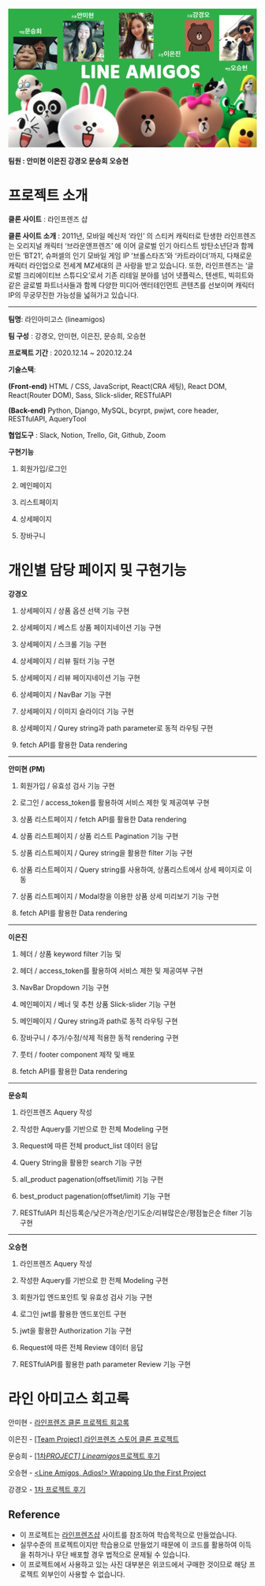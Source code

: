![lineamigos](/public/images/lineamigos.png)

<b>팀원 : 안미현 이은진 강경오 문승희 오승현</b>
<br>

<h1>프로젝트 소개</h1>

**클론 사이트** : 라인프렌즈 샵

**클론 사이트 소개** : 2011년, 모바일 메신저 ‘라인’ 의 스티커 캐릭터로 탄생한 라인프렌즈는 오리지널 캐릭터 ‘브라운앤프렌즈’ 에 이어 글로벌 인기 아티스트 방탄소년단과 함께 만든 ‘BT21’, 슈퍼셀의 인기 모바일 게임 IP ‘브롤스타즈’와 ‘카트라이더’까지, 다채로운 캐릭터 라인업으로 전세계 MZ세대의 큰 사랑을 받고 있습니다. 또한, 라인프렌즈는 ‘글로벌 크리에이티브 스튜디오’로서 기존 리테일 분야를 넘어 넷플릭스, 텐센트, 빅히트와 같은 글로벌 파트너사들과 함께 다양한 미디어·엔터테인먼트 콘텐츠를 선보이며 캐릭터 IP의 무궁무진한 가능성을 넓혀가고 있습니다.

---

**팀명**: 라인아미고스 (lineamigos)

**팀 구성** : 강경오, 안미현, 이은진, 문승희, 오승현

**프로젝트 기간** : 2020.12.14 ~ 2020.12.24

**기술스택**:

**(Front-end)** HTML / CSS, JavaScript, React(CRA 세팅), React DOM, React(Router DOM), Sass, Slick-slider, RESTfulAPI

**(Back-end)** Python, Django, MySQL, bcyrpt, pwjwt, core header, RESTfulAPI, AqueryTool

**협업도구** : Slack, Notion, Trello, Git, Github, Zoom

**구현기능**

1. 회원가입/로그인

2. 메인페이지

3. 리스트페이지

4. 상세페이지

5. 장바구니

# 개인별 담당 페이지 및 구현기능

**강경오**

1. 상세페이지 / 상품 옵션 선택 기능 구현

2. 상세페이지 / 베스트 상품 페이지네이션 기능 구현

3. 상세페이지 / 스크롤 기능 구현

4. 상세페이지 / 리뷰 필터 기능 구현

5. 상세페이지 / 리뷰 페이지네이션 기능 구현

6. 상세페이지 / NavBar 기능 구현

7. 상세페이지 / 이미지 슬라이더 기능 구현

8. 상세페이지 / Qurey string과 path parameter로 동적 라우팅 구현

9. fetch API를 활용한 Data rendering

---

**안미현 (PM)**

1. 회원가입 / 유효성 검사 기능 구현

2. 로그인 / access_token를 활용하여 서비스 제한 및 제공여부 구현

3. 상품 리스트페이지 / fetch API를 활용한 Data rendering

4. 상품 리스트페이지 / 상품 리스트 Pagination 기능 구현

5. 상품 리스트페이지 / Qurey string을 활용한 filter 기능 구현

6. 상품 리스트페이지 / Query string를 사용하여, 상품리스트에서 상세 페이지로 이동

7. 상품 리스트페이지 / Modal창을 이용한 상품 상세 미리보기 기능 구현

8. fetch API를 활용한 Data rendering

---

**이은진**

1. 헤더 / 상품 keyword filter 기능 및

2. 헤더 / access_token를 활용하여 서비스 제한 및 제공여부 구현

3. NavBar Dropdown 기능 구현

4. 메인페이지 / 베너 및 추천 상품 Slick-slider 기능 구현

5. 메인페이지 / Qurey string과 path로 동적 라우팅 구현

6. 장바구니 / 추가/수정/삭제 적용한 동적 rendering 구현

7. 풋터 / footer component 제작 및 배포

8. fetch API를 활용한 Data rendering

---

**문승희**

1. 라인프렌즈 Aquery 작성

2. 작성한 Aquery를 기반으로 한 전체 Modeling 구현

3. Request에 따른 전체 product_list 데이터 응답

4. Query String을 활용한 search 기능 구현

5. all_product pagenation(offset/limit) 기능 구현

6. best_product pagenation(offset/limit) 기능 구현

7. RESTfulAPI 최신등록순/낮은가격순/인기도순/리뷰많은순/평점높은순 filter 기능 구현

---

**오승현**

1. 라인프렌즈 Aquery 작성

2. 작성한 Aquery를 기반으로 한 전체 Modeling 구현

3. 회원가입 엔드포인트 및 유효성 검사 기능 구현

4. 로그인 jwt를 활용한 엔드포인트 구현

5. jwt을 활용한 Authorization 기능 구현

6. Request에 따른 전체 Review 데이터 응답

7. RESTfulAPI를 활용한 path parameter Review 기능 구현

# 라인 아미고스 회고록

안미현 - [라인프렌즈 클론 프로젝트 회고록](https://velog.io/@dev_cecy/%EB%9D%BC%EC%9D%B8%ED%94%84%EB%A0%8C%EC%A6%88-%ED%81%B4%EB%A1%A0-%ED%94%84%EB%A1%9C%EC%A0%9D%ED%8A%B8-%ED%9A%8C%EA%B3%A0%EB%A1%9D)

이은진 - [[Team Project] 라인프렌즈 스토어 클론 프로젝트](https://velog.io/@eunjin/Team-Project-라인프렌즈-스토어-클론-프로젝트)

문승희 - [[1차*PROJECT] Lineamigos*프로젝트 후기](https://codermun-log.tistory.com/187)

오승현 - [<Line Amigos, Adios!> Wrapping Up the First Project](https://velog.io/@petersoh/Line-Amigos-Adios)

강경오 - [1차 프로젝트 후기](https://velog.io/@kangko05/1%EC%B0%A8-%ED%94%84%EB%A1%9C%EC%A0%9D%ED%8A%B8-%ED%9B%84%EA%B8%B0)

## Reference

- 이 프로젝트는 [라인프렌즈샵](https://brand.naver.com/linefriends) 사이트를 참조하여 학습목적으로 만들었습니다.
- 실무수준의 프로젝트이지만 학습용으로 만들었기 때문에 이 코드를 활용하여 이득을 취하거나 무단 배포할 경우 법적으로 문제될 수 있습니다.
- 이 프로젝트에서 사용하고 있는 사진 대부분은 위코드에서 구매한 것이므로 해당 프로젝트 외부인이 사용할 수 없습니다.
